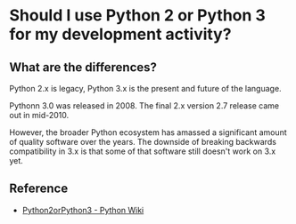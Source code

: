 # Should I use Python 2 or Python 3 for my development activity?

## What are the differences?

Python 2.x is legacy, Python 3.x is the present and future of the language.

Pythonn 3.0 was released in 2008. The final 2.x version 2.7 release came out in mid-2010.

However, the broader Python ecosystem has amassed a significant amount of quality software over the years. The downside of breaking backwards compatibility in 3.x is that some of that software still doesn't work on 3.x yet.

## Reference
- [Python2orPython3 - Python Wiki](https://wiki.python.org/moin/Python2orPython3)